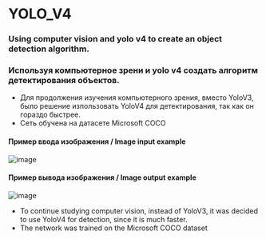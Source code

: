 # YOLO_V4
### Using computer vision and yolo v4 to create an object detection algorithm.
### Используя компьютерное зрени и yolo v4 создать алгоритм детектирования объектов.

* Для продолжения изучения компьютерного зрения, вместо YoloV3, было решение изпользовать YoloV4 для детектирования, так как он гораздо быстрее.
* Сеть обучена на датасете Microsoft COCO

#### Пример ввода изображения / Image input example
![image](https://github.com/ArtemAvgutin/YOLO_V4/assets/131138862/34ed5b51-024a-4c8f-912a-021ff1d10f92)

#### Пример вывода изображения / Image output example
![image](https://github.com/ArtemAvgutin/YOLO_V4/assets/131138862/d112bf86-7412-4c36-b738-e93c843363cc)

* To continue studying computer vision, instead of YoloV3, it was decided to use YoloV4 for detection, since it is much faster.
* The network was trained on the Microsoft COCO dataset
